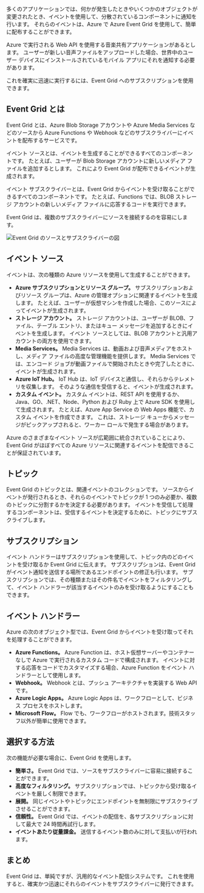 多くのアプリケーションでは、何かが発生したときやいくつかのオブジェクトが変更されたとき、イベントを使用して、分散されているコンポーネントに通知を行います。 それらのイベントは、Azure で Azure Event Grid を使用して、簡単に配布することができます。

Azure で実行される Web API を使用する音楽共有アプリケーションがあるとします。 ユーザーが新しい音声ファイルをアップロードした場合、世界中のユーザー デバイスにインストールされているモバイル アプリにそれを通知する必要があります。

これを確実に迅速に実行するには、Event Grid へのサブスクリプションを使用できます。

## <a name="what-is-event-grid"></a>Event Grid とは

Event Grid とは、Azure Blob Storage アカウントや Azure Media Services などのソースから Azure Functions や Webhook などのサブスクライバーにイベントを配布するサービスです。

イベント ソースとは、イベントを生成することができるすべてのコンポーネントです。 たとえば、ユーザーが Blob Storage アカウントに新しいメディア ファイルを追加するとします。 これにより Event Grid が配布できるイベントが生成されます。

イベント サブスクライバーとは、Event Grid からイベントを受け取ることができるすべてのコンポーネントです。 たとえば、Functions では、BLOB ストレージ アカウントの新しいメディア ファイルに応答するコードを実行できます。

Event Grid は、複数のサブスクライバーにソースを接続するのを容易にします。

![Event Grid のソースとサブスクライバーの図](../images/6-event-grid.png)

## <a name="event-sources"></a>イベント ソース

イベントは、次の種類の Azure リソースを使用して生成することができます。

- **Azure サブスクリプションとリソース グループ。** サブスクリプションおよびリソース グループは、Azure の管理オプションに関連するイベントを生成します。 たとえば、ユーザーが仮想マシンを作成した場合、このソースによってイベントが生成されます。
- **ストレージ アカウント。** ストレージ アカウントは、ユーザーが BLOB、ファイル、テーブル エントリ、またはキュー メッセージを追加するときにイベントを生成します。 イベント ソースとしては、BLOB アカウントと汎用アカウントの両方を使用できます。
- **Media Services。** Media Services は、動画および音声メディアをホストし、メディア ファイルの高度な管理機能を提供します。 Media Services では、エンコード ジョブが動画ファイルで開始されたときや完了したときに、イベントが生成されます。
- **Azure IoT Hub。** IoT Hub は、IoT デバイスと通信し、それらからテレメトリを収集します。 そのような通信を受信すると、イベントが生成されます。
- **カスタム イベント。** カスタム イベントは、REST API を使用するか、Java、GO、.NET、Node、Python および Ruby 上で Azure SDK を使用して生成されます。 たとえば、Azure App Service の Web Apps 機能で、カスタム イベントを作成できます。 これは、ストレージ キューからメッセージがピックアップされると、ワーカー ロールで発生する場合があります。

Azure のさまざまなイベント ソースが広範囲に統合されていることにより、Event Grid がほぼすべての Azure リソースに関連するイベントを配信できることが保証されています。

## <a name="topics"></a>トピック

Event Grid のトピックとは、関連イベントのコレクションです。 ソースからイベントが発行されるとき、それらのイベントでトピックが 1 つのみ必要か、複数のトピックに分割するかを決定する必要があります。 イベントを受信して処理するコンポーネントは、受信するイベントを決定するために、トピックにサブスクライブします。

## <a name="subscriptions"></a>サブスクリプション

イベント ハンドラーはサブスクリプションを使用して、トピック内のどのイベントを受け取るか Event Grid に伝えます。 サブスクリプションは、Event Grid がイベント通知を送信する場所であるエンドポイントの修正も行います。 サブスクリプションでは、その種類またはその件名でイベントをフィルタリングして、イベント ハンドラーが該当するイベントのみを受け取るようにすることもできます。

## <a name="event-handlers"></a>イベント ハンドラー

Azure の次のオブジェクト型では、Event Grid からイベントを受け取ってそれを処理することができます。

- **Azure Functions。** Azure Function は、ホスト仮想サーバーやコンテナーなしで Azure で実行されるカスタム コードで構成されます。 イベントに対する応答をコードでカスタマイズする場合、Azure Function をイベント ハンドラーとして使用します。
- **Webhook。** Webhook とは、プッシュ アーキテクチャを実装する Web API です。
- **Azure Logic Apps。** Azure Logic Apps は、ワークフローとして、ビジネス プロセスをホストします。
- **Microsoft Flow。** Flow でも、ワークフローがホストされます。技術スタッフ以外が簡単に使用できます。

## <a name="how-to-choose"></a>選択する方法

次の機能が必要な場合に、Event Grid を使用します。

- **簡単さ。** Event Grid では、ソースをサブスクライバーに容易に接続することができます。
- **高度なフィルタリング。** サブスクリプションでは、トピックから受け取るイベントを厳しく制限できます。
- **展開。** 同じイベントやトピックにエンドポイントを無制限にサブスクライブさせることができます。
- **信頼性。** Event Grid では、イベントの配信を、各サブスクリプションに対して最大で 24 時間再試行します。
- **イベントあたり従量課金。** 送信するイベント数のみに対して支払いが行われます。

## <a name="summary"></a>まとめ

Event Grid は、単純ですが、汎用的なイベント配信システムです。 これを使用すると、確実かつ迅速にそれらのイベントをサブスクライバーに発行できます。